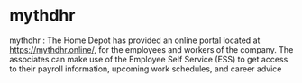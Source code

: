 # mythdhr
mythdhr : The Home Depot has provided an online portal located at https://mythdhr.online/, for the employees and workers of the company. The associates can make use of the Employee Self Service (ESS) to get access to their payroll information, upcoming work schedules, and career advice
